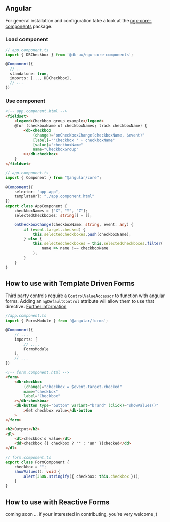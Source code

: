 ## Angular

For general installation and configuration take a look at the [ngx-core-components](https://www.npmjs.com/package/@db-ux/ngx-core-components) package.

### Load component

```ts app.component.ts
// app.component.ts
import { DBCheckbox } from '@db-ux/ngx-core-components';

@Component({
  // ...
  standalone: true,
  imports: [..., DBCheckbox],
  // ...
})
```

### Use component

```html app.component.html
<!-- app.component.html -->
<fieldset>
	<legend>Checkbox group example</legend>
	@for (checkboxName of checkboxNames; track checkboxName) {
		<db-checkbox
			(change)="onCheckboxChange(checkboxName, $event)"
			[label]="'Checkbox ' + checkboxName"
			[value]="checkboxName"
			name="CheckboxGroup"
		></db-checkbox>
	}
</fieldset>
```

```ts app.component.ts
// app.component.ts
import { Component } from "@angular/core";

@Component({
	selector: "app-app",
	templateUrl: "./app.component.html"
})
export class AppComponent {
	checkboxNames = ["X", "Y", "Z"];
	selectedCheckboxes: string[] = [];

	onCheckboxChange(checkboxName: string, event: any) {
		if (event.target.checked) {
			this.selectedCheckboxes.push(checkboxName);
		} else {
			this.selectedCheckboxes = this.selectedCheckboxes.filter(
				name => name !== checkboxName
			);
		}
	}
}
```

## How to use with Template Driven Forms

Third party controls require a `ControlValueAccessor` to function with angular forms. Adding an `ngDefaultControl` attribute will allow them to use that directive.
[Further information](https://stackoverflow.com/a/46465959)

```ts app.component.ts
//app.component.ts
import { FormsModule } from '@angular/forms';

@Component({
	// ...
	imports: [
		// ...,
		FormsModule
    ],
	// ...
})
```

```html form.component.html
<!-- form.component.html -->
<form>
	<db-checkbox
		(change)="checkbox = $event.target.checked"
		name="checkbox"
		label="Checkbox"
	></db-checkbox>
	<db-button type="button" variant="brand" (click)="showValues()"
		>Get checkbox value</db-button
	>
</form>

<h2>Output</h2>
<dl>
	<dt>checkbox's value</dt>
	<dd>checkbox {{ checkbox ? "" : "un" }}checked</dd>
</dl>
```

```ts form.component.ts
// form.component.ts
export class FormComponent {
	checkbox = "";
	showValues(): void {
		alert(JSON.stringify({ checkbox: this.checkbox }));
	}
}
```

## How to use with Reactive Forms

coming soon … if your interested in contributing, you're very welcome ;)
